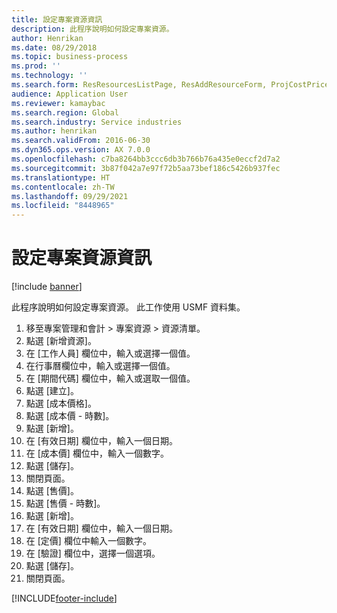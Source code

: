 ```yaml
---
title: 設定專案資源資訊
description: 此程序說明如何設定專案資源。
author: Henrikan
ms.date: 08/29/2018
ms.topic: business-process
ms.prod: ''
ms.technology: ''
ms.search.form: ResResourcesListPage, ResAddResourceForm, ProjCostPriceHour, ProjSalesPriceHour
audience: Application User
ms.reviewer: kamaybac
ms.search.region: Global
ms.search.industry: Service industries
ms.author: henrikan
ms.search.validFrom: 2016-06-30
ms.dyn365.ops.version: AX 7.0.0
ms.openlocfilehash: c7ba8264bb3ccc6db3b766b76a435e0eccf2d7a2
ms.sourcegitcommit: 3b87f042a7e97f72b5aa73bef186c5426b937fec
ms.translationtype: HT
ms.contentlocale: zh-TW
ms.lasthandoff: 09/29/2021
ms.locfileid: "8448965"
---
```

# <a name="set-up-project-resource-information"></a>設定專案資源資訊

[!include [banner](../../includes/banner.md)]

此程序說明如何設定專案資源。 此工作使用 USMF 資料集。

1. 移至專案管理和會計 > 專案資源 > 資源清單。
2. 點選 [新增資源]。
3. 在 [工作人員] 欄位中，輸入或選擇一個值。
4. 在行事曆欄位中，輸入或選擇一個值。
5. 在 [期間代碼] 欄位中，輸入或選取一個值。
6. 點選 [建立]。
7. 點選 [成本價格]。
8. 點選 [成本價 - 時數]。
9. 點選 [新增]。
10. 在 [有效日期] 欄位中，輸入一個日期。
11. 在 [成本價] 欄位中，輸入一個數字。
12. 點選 [儲存]。
13. 關閉頁面。
14. 點選 [售價]。
15. 點選 [售價 - 時數]。
16. 點選 [新增]。
17. 在 [有效日期] 欄位中，輸入一個日期。
18. 在 [定價] 欄位中輸入一個數字。
19. 在 [驗證] 欄位中，選擇一個選項。
20. 點選 [儲存]。
21. 關閉頁面。



[!INCLUDE[footer-include](../../../includes/footer-banner.md)]
